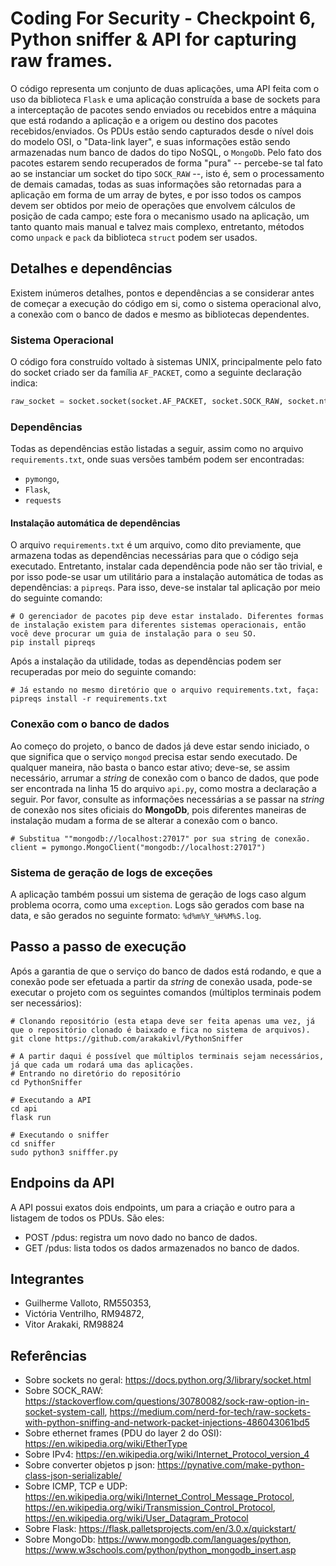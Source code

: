 # Coding For Security - Checkpoint 6, Python sniffer & API for capturing raw frames.
O código representa um conjunto de duas aplicações, uma API feita com o uso da biblioteca `Flask` e uma aplicação construída a base de sockets para a interceptação de pacotes sendo enviados ou recebidos entre a máquina que está rodando a aplicação e a origem ou destino dos pacotes recebidos/enviados. Os PDUs estão sendo capturados desde o nível dois do modelo OSI, o "Data-link layer", e suas informações estão sendo armazenadas num banco de dados do tipo NoSQL, o `MongoDb`. Pelo fato dos pacotes estarem sendo recuperados de forma "pura" -- percebe-se tal fato ao se instanciar um socket do tipo `SOCK_RAW` --, isto é, sem o processamento de demais camadas, todas as suas informações são retornadas para a aplicação em forma de um array de bytes, e por isso todos os campos devem ser obtidos por meio de operações que envolvem cálculos de posição de cada campo; este fora o mecanismo usado na aplicação, um tanto quanto mais manual e talvez mais complexo, entretanto, métodos como `unpack` e `pack` da biblioteca `struct` podem ser usados.

## Detalhes e dependências
Existem inúmeros detalhes, pontos e dependências a se considerar antes de começar a execução do código em si, como o sistema operacional alvo, a conexão com o banco de dados e mesmo as bibliotecas dependentes.
### Sistema Operacional
O código fora construído voltado à sistemas UNIX, principalmente pelo fato do socket criado ser da família `AF_PACKET`, como a seguinte declaração indica:
```python
raw_socket = socket.socket(socket.AF_PACKET, socket.SOCK_RAW, socket.ntohs(0x0003))
```

### Dependências
Todas as dependências estão listadas a seguir, assim como no arquivo `requirements.txt`, onde suas versões também podem ser encontradas:
 - `pymongo`,
 - `Flask`,
 - `requests`

#### Instalação automática de dependências
O arquivo `requirements.txt` é um arquivo, como dito previamente, que armazena todas as dependências necessárias para que o código seja executado. Entretanto, instalar cada dependência pode não ser tão trivial, e por isso pode-se usar um utilitário para a instalação automática de todas as dependências: a `pipreqs`. Para isso, deve-se instalar tal aplicação por meio do seguinte comando:
```shell
# O gerenciador de pacotes pip deve estar instalado. Diferentes formas de instalação existem para diferentes sistemas operacionais, então você deve procurar um guia de instalação para o seu SO.
pip install pipreqs
```

Após a instalação da utilidade, todas as dependências podem ser recuperadas por meio do seguinte comando:
```shell
# Já estando no mesmo diretório que o arquivo requirements.txt, faça:
pipreqs install -r requirements.txt
```

### Conexão com o banco de dados
Ao começo do projeto, o banco de dados já deve estar sendo iniciado, o que significa que o serviço `mongod` precisa estar sendo executado. De qualquer maneira, não basta o banco estar ativo; deve-se, se assim necessário, arrumar a *string* de conexão com o banco de dados, que pode ser encontrada na linha 15 do arquivo `api.py`, como mostra a declaração a seguir. Por favor, consulte as informações necessárias a se passar na *string* de conexão nos sites oficiais do **MongoDb**, pois diferentes maneiras de instalação mudam a forma de se alterar a conexão com o banco. 
```
# Substitua ""mongodb://localhost:27017" por sua string de conexão.
client = pymongo.MongoClient("mongodb://localhost:27017")
```

### Sistema de geração de logs de exceções
A aplicação também possui um sistema de geração de logs caso algum problema ocorra, como uma `exception`. Logs são gerados com base na data, e são gerados no seguinte formato: `%d%m%Y_%H%M%S.log`.

## Passo a passo de execução
Após a garantia de que o serviço do banco de dados está rodando, e que a conexão pode ser efetuada a partir da *string* de conexão usada, pode-se executar o projeto com os seguintes comandos (múltiplos terminais podem ser necessários):
```shell
# Clonando repositório (esta etapa deve ser feita apenas uma vez, já que o repositório clonado é baixado e fica no sistema de arquivos).
git clone https://github.com/arakakivl/PythonSniffer

# A partir daqui é possível que múltiplos terminais sejam necessários, já que cada um rodará uma das aplicações.
# Entrando no diretório do repositório
cd PythonSniffer

# Executando a API
cd api
flask run

# Executando o sniffer
cd sniffer
sudo python3 snifffer.py
```

## Endpoins da API
A API possui exatos dois endpoints, um para a criação e outro para a listagem de todos os PDUs. São eles:
 - POST /pdus: registra um novo dado no banco de dados.
 - GET /pdus: lista todos os dados armazenados no banco de dados.

## Integrantes
 - Guilherme Valloto, RM550353,
 - Victória Ventrilho, RM94872,
 - Vitor Arakaki, RM98824

## Referências
 - Sobre sockets no geral: https://docs.python.org/3/library/socket.html
 - Sobre SOCK_RAW: https://stackoverflow.com/questions/30780082/sock-raw-option-in-socket-system-call, https://medium.com/nerd-for-tech/raw-sockets-with-python-sniffing-and-network-packet-injections-486043061bd5
 - Sobre ethernet frames (PDU do layer 2 do OSI): https://en.wikipedia.org/wiki/EtherType
 - Sobre IPv4: https://en.wikipedia.org/wiki/Internet_Protocol_version_4
 - Sobre converter objetos p json: https://pynative.com/make-python-class-json-serializable/
 - Sobre ICMP, TCP e UDP: https://en.wikipedia.org/wiki/Internet_Control_Message_Protocol, https://en.wikipedia.org/wiki/Transmission_Control_Protocol, https://en.wikipedia.org/wiki/User_Datagram_Protocol
 - Sobre Flask: https://flask.palletsprojects.com/en/3.0.x/quickstart/
 - Sobre MongoDb: https://www.mongodb.com/languages/python, https://www.w3schools.com/python/python_mongodb_insert.asp
